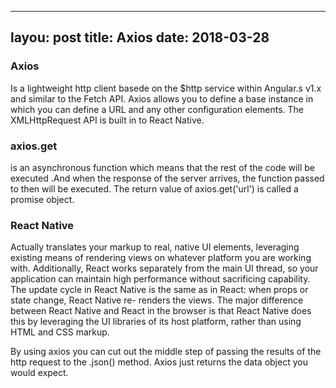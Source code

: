 
---
layou: post
title: Axios
date: 2018-03-28
---

### Axios 

Is a  lightweight http client basede on the $http service within  Angular.s v1.x and similar to the Fetch API. Axios allows you to define a base instance in which you can define a URL and any other configuration elements.  The XMLHttpRequest API is built in to React Native.


### axios.get 

is an asynchronous function which means that the rest of the code will be executed .And when the response of the server arrives, the function passed to then will be executed. The return value of axios.get('url') is called a promise object. 

### React Native

Actually translates your markup to real, native UI elements, leveraging existing means of rendering views on whatever platform you are working with. Additionally, React works separately from the main UI thread, so your application can maintain high performance without sacrificing capability. The update cycle in React Native is the same as in React: when props or state change, React Native re- renders the views. The major difference between React Native and React in the browser is that React Native does this by leveraging the UI libraries of its host platform, rather than using HTML and CSS markup.


By using axios you can cut out the middle step of passing the results of the http request to the .json() method. Axios just returns the data object you would expect.


